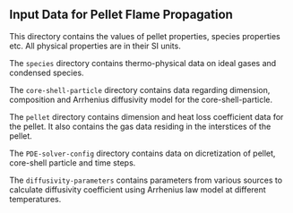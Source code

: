 ## Input Data for Pellet Flame Propagation

This directory contains the values of pellet properties, species properties etc. All physical properties are in their SI units.

The `species` directory contains thermo-physical data on ideal gases and condensed species.

The `core-shell-particle` directory contains data regarding dimension, composition and Arrhenius diffusivity model for the core-shell-particle.

The `pellet` directory contains dimension and heat loss coefficient data for the pellet. It also contains the gas data residing in the interstices of the pellet.

The `PDE-solver-config` directory contains data on dicretization of pellet, core-shell particle and time steps.

The `diffusivity-parameters` contains parameters from various sources to calculate diffusivity coefficient using Arrhenius law model at different temperatures.
